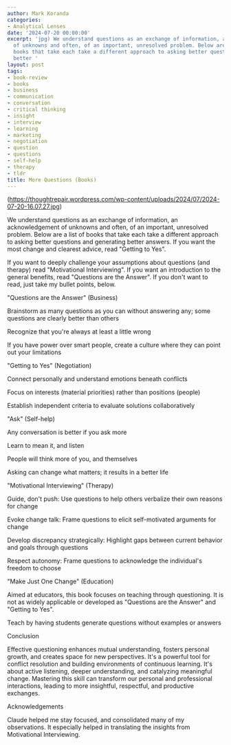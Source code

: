 ```yaml
---
author: Mark Koranda
categories:
- Analytical Lenses
date: '2024-07-20 00:00:00'
excerpt: 'jpg) We understand questions as an exchange of information, an acknowledgement
  of unknowns and often, of an important, unresolved problem. Below are a list of
  books that take each take a different approach to asking better questions and generating
  better '
layout: post
tags:
- book-review
- books
- business
- communication
- conversation
- critical thinking
- insight
- interview
- learning
- marketing
- negotiation
- question
- questions
- self-help
- therapy
- tldr
title: More Questions (Books)
---
```





(https://thoughtrepair.wordpress.com/wp-content/uploads/2024/07/2024-07-20-16.07.27.jpg)

We understand questions as an exchange of information, an acknowledgement of unknowns and often, of an important, unresolved problem. Below are a list of books that take each take a different approach to asking better questions and generating better answers. If you want the most change and clearest advice, read "Getting to Yes".

If you want to deeply challenge your assumptions about questions (and therapy) read "Motivational Interviewing". If you want an introduction to the general benefits, read "Questions are the Answer". If you don't want to read, just take my bullet points, below. 

"Questions are the Answer" (Business)

Brainstorm as many questions as you can without answering any; some questions are clearly better than others

Recognize that you're always at least a little wrong

If you have power over smart people, create a culture where they can point out your limitations

"Getting to Yes" (Negotiation)

Connect personally and understand emotions beneath conflicts

Focus on interests (material priorities) rather than positions (people)

Establish independent criteria to evaluate solutions collaboratively

"Ask" (Self-help)

Any conversation is better if you ask more

Learn to mean it, and listen

People will think more of you, and themselves

Asking can change what matters; it results in a better life

"Motivational Interviewing" (Therapy)

Guide, don't push: Use questions to help others verbalize their own reasons for change

Evoke change talk: Frame questions to elicit self-motivated arguments for change

Develop discrepancy strategically: Highlight gaps between current behavior and goals through questions

Respect autonomy: Frame questions to acknowledge the individual's freedom to choose

"Make Just One Change" (Education)

Aimed at educators, this book focuses on teaching through questioning. It is not as widely applicable or developed as "Questions are the Answer" and "Getting to Yes". 

Teach by having students generate questions without examples or answers

Conclusion

Effective questioning enhances mutual understanding, fosters personal growth, and creates space for new perspectives. It's a powerful tool for conflict resolution and building environments of continuous learning. It's about active listening, deeper understanding, and catalyzing meaningful change. Mastering this skill can transform our personal and professional interactions, leading to more insightful, respectful, and productive exchanges. 

Acknowledgements

Claude helped me stay focused, and consolidated many of my observations. It especially helped in translating the insights from Motivational Interviewing.